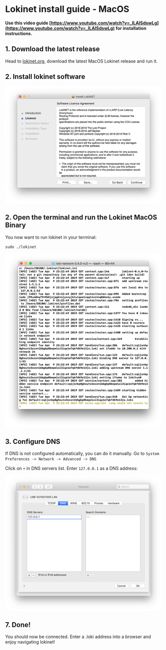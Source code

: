 # Lokinet install guide - MacOS 

**Use this video guide [https://www.youtube.com/watch?v=_ILAISdswLg](https://www.youtube.com/watch?v=_ILAISdswLg) for installation instructions.**

## 1. Download the latest release

Head to [lokinet.org](https://lokinet.org/), download the latest MacOS Lokinet release and run it. 

## 2. Install lokinet software

![MacOS-install-lokinet](../../assets/images/MacOS-install-lokinet.png)

## 2. Open the terminal and run the Lokinet MacOS Binary

You now want to run lokinet in your terminal:

```console
sudo ./lokinet
```

![Lokinet-MacOS-Guide4](../../assets/images/MacOS-Lokinet4.png)

## 3. Configure DNS

If DNS is not configured automatically, you can do it manually. 
Go to `System Preferences -> Network -> Advanced -> DNS`

Click on `+` in DNS servers list. Enter `127.0.0.1` as a DNS address:

![MacOS-DNS](../../assets/images/MacOS-DNS.png)

## 7. Done!

You should now be connected. Enter a .loki address into a browser and enjoy navigating lokinet!


